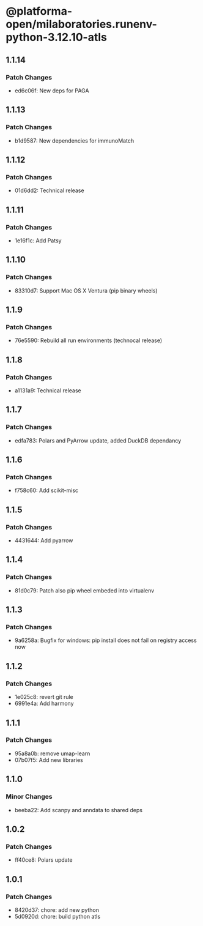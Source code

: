 # @platforma-open/milaboratories.runenv-python-3.12.10-atls

## 1.1.14

### Patch Changes

- ed6c06f: New deps for PAGA

## 1.1.13

### Patch Changes

- b1d9587: New dependencies for immunoMatch

## 1.1.12

### Patch Changes

- 01d6dd2: Technical release

## 1.1.11

### Patch Changes

- 1e16f1c: Add Patsy

## 1.1.10

### Patch Changes

- 83310d7: Support Mac OS X Ventura (pip binary wheels)

## 1.1.9

### Patch Changes

- 76e5590: Rebuild all run environments (technocal release)

## 1.1.8

### Patch Changes

- a1131a9: Technical release

## 1.1.7

### Patch Changes

- edfa783: Polars and PyArrow update, added DuckDB dependancy

## 1.1.6

### Patch Changes

- f758c60: Add scikit-misc

## 1.1.5

### Patch Changes

- 4431644: Add pyarrow

## 1.1.4

### Patch Changes

- 81d0c79: Patch also pip wheel embeded into virtualenv

## 1.1.3

### Patch Changes

- 9a6258a: Bugfix for windows: pip install does not fail on registry access now

## 1.1.2

### Patch Changes

- 1e025c8: revert git rule
- 6991e4a: Add harmony

## 1.1.1

### Patch Changes

- 95a8a0b: remove umap-learn
- 07b07f5: Add new libraries

## 1.1.0

### Minor Changes

- beeba22: Add scanpy and anndata to shared deps

## 1.0.2

### Patch Changes

- ff40ce8: Polars update

## 1.0.1

### Patch Changes

- 8420d37: chore: add new python
- 5d0920d: chore: build python atls
